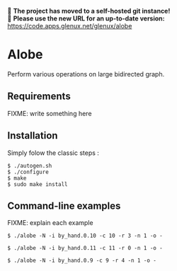 :rotating_light: **The project has moved to a self-hosted git instance!**<br/>
:rotating_light: **Please use the new URL for an up-to-date version:** https://code.apps.glenux.net/glenux/alobe

# Alobe

Perform various operations on large bidirected graph.


## Requirements

FIXME: write something here


## Installation

Simply folow the classic steps :

```shell-session
$ ./autogen.sh
$ ./configure
$ make
$ sudo make install
```


## Command-line examples

FIXME: explain each example

```shell-session
$ ./alobe -N -i by_hand.0.10 -c 10 -r 3 -n 1 -o -
```

```shell-session
$ ./alobe -N -i by_hand.0.11 -c 11 -r 0 -n 1 -o -
```

```shell-session
$ ./alobe -N -i by_hand.0.9 -c 9 -r 4 -n 1 -o -
```

